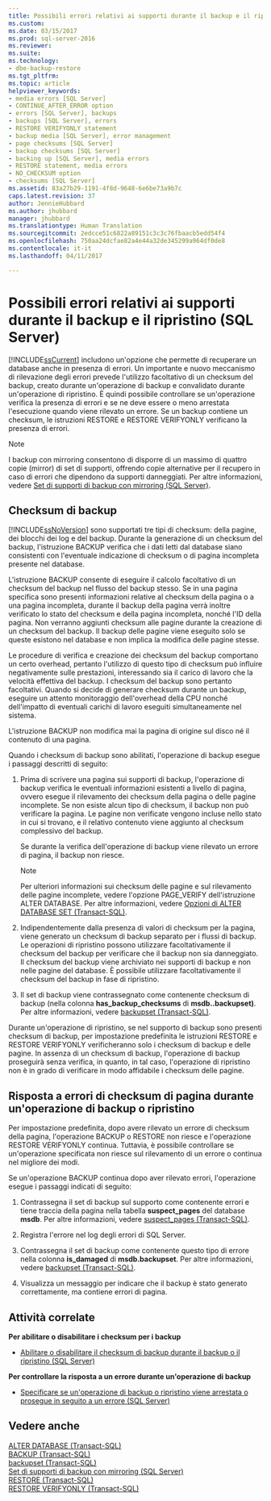 ```yaml
---
title: Possibili errori relativi ai supporti durante il backup e il ripristino (SQL Server) | Microsoft Docs
ms.custom: 
ms.date: 03/15/2017
ms.prod: sql-server-2016
ms.reviewer: 
ms.suite: 
ms.technology:
- dbe-backup-restore
ms.tgt_pltfrm: 
ms.topic: article
helpviewer_keywords:
- media errors [SQL Server]
- CONTINUE_AFTER_ERROR option
- errors [SQL Server], backups
- backups [SQL Server], errors
- RESTORE VERIFYONLY statement
- backup media [SQL Server], error management
- page checksums [SQL Server]
- backup checksums [SQL Server]
- backing up [SQL Server], media errors
- RESTORE statement, media errors
- NO_CHECKSUM option
- checksums [SQL Server]
ms.assetid: 83a27b29-1191-4f8d-9648-6e6be73a9b7c
caps.latest.revision: 37
author: JennieHubbard
ms.author: jhubbard
manager: jhubbard
ms.translationtype: Human Translation
ms.sourcegitcommit: 2edcce51c6822a89151c3c3c76fbaacb5edd54f4
ms.openlocfilehash: 750aa24dcfae82a4e44a32de345299a964df0de8
ms.contentlocale: it-it
ms.lasthandoff: 04/11/2017

---
```

# <a name="possible-media-errors-during-backup-and-restore-sql-server"></a>Possibili errori relativi ai supporti durante il backup e il ripristino (SQL Server)
  [!INCLUDE[ssCurrent](../../includes/sscurrent-md.md)] includono un'opzione che permette di recuperare un database anche in presenza di errori. Un importante e nuovo meccanismo di rilevazione degli errori prevede l'utilizzo facoltativo di un checksum del backup, creato durante un'operazione di backup e convalidato durante un'operazione di ripristino. È quindi possibile controllare se un'operazione verifica la presenza di errori e se ne deve essere o meno arrestata l'esecuzione quando viene rilevato un errore. Se un backup contiene un checksum, le istruzioni RESTORE e RESTORE VERIFYONLY verificano la presenza di errori.  
  
> [!NOTE]  
>  I backup con mirroring consentono di disporre di un massimo di quattro copie (mirror) di set di supporti, offrendo copie alternative per il recupero in caso di errori che dipendono da supporti danneggiati. Per altre informazioni, vedere [Set di supporti di backup con mirroring &#40;SQL Server&#41;](../../relational-databases/backup-restore/mirrored-backup-media-sets-sql-server.md).  
  
  
##  <a name="BckChecksums"></a> Checksum di backup  
 [!INCLUDE[ssNoVersion](../../includes/ssnoversion-md.md)] sono supportati tre tipi di checksum: della pagine, dei blocchi dei log e del backup. Durante la generazione di un checksum del backup, l'istruzione BACKUP verifica che i dati letti dal database siano consistenti con l'eventuale indicazione di checksum o di pagina incompleta presente nel database.  
  
 L'istruzione BACKUP consente di eseguire il calcolo facoltativo di un checksum del backup nel flusso del backup stesso. Se in una pagina specifica sono presenti informazioni relative al checksum della pagina o a una pagina incompleta, durante il backup della pagina verrà inoltre verificato lo stato del checksum e della pagina incompleta, nonché l'ID della pagina. Non verranno aggiunti checksum alle pagine durante la creazione di un checksum del backup. Il backup delle pagine viene eseguito solo se queste esistono nel database e non implica la modifica delle pagine stesse.  
  
 Le procedure di verifica e creazione dei checksum del backup comportano un certo overhead, pertanto l'utilizzo di questo tipo di checksum può influire negativamente sulle prestazioni, interessando sia il carico di lavoro che la velocità effettiva del backup. I checksum del backup sono pertanto facoltativi. Quando si decide di generare checksum durante un backup, eseguire un attento monitoraggio dell'overhead della CPU nonché dell'impatto di eventuali carichi di lavoro eseguiti simultaneamente nel sistema.  
  
 L'istruzione BACKUP non modifica mai la pagina di origine sul disco né il contenuto di una pagina.  
  
 Quando i checksum di backup sono abilitati, l'operazione di backup esegue i passaggi descritti di seguito:  
  
1.  Prima di scrivere una pagina sui supporti di backup, l'operazione di backup verifica le eventuali informazioni esistenti a livello di pagina, ovvero esegue il rilevamento dei checksum della pagina o delle pagine incomplete. Se non esiste alcun tipo di checksum, il backup non può verificare la pagina. Le pagine non verificate vengono incluse nello stato in cui si trovano, e il relativo contenuto viene aggiunto al checksum complessivo del backup.  
  
     Se durante la verifica dell'operazione di backup viene rilevato un errore di pagina, il backup non riesce.  
  
    > [!NOTE]  
    >  Per ulteriori informazioni sui checksum delle pagine e sul rilevamento delle pagine incomplete, vedere l'opzione PAGE_VERIFY dell'istruzione ALTER DATABASE. Per altre informazioni, vedere [Opzioni di ALTER DATABASE SET &#40;Transact-SQL&#41;](../../t-sql/statements/alter-database-transact-sql-set-options.md).  
  
2.  Indipendentemente dalla presenza di valori di checksum per la pagina, viene generato un checksum di backup separato per i flussi di backup. Le operazioni di ripristino possono utilizzare facoltativamente il checksum del backup per verificare che il backup non sia danneggiato. Il checksum del backup viene archiviato nei supporti di backup e non nelle pagine del database. È possibile utilizzare facoltativamente il checksum del backup in fase di ripristino.  
  
3.  Il set di backup viene contrassegnato come contenente checksum di backup (nella colonna **has_backup_checksums** di **msdb..backupset)**. Per altre informazioni, vedere [backupset &#40;Transact-SQL&#41;](../../relational-databases/system-tables/backupset-transact-sql.md).  
  
 Durante un'operazione di ripristino, se nel supporto di backup sono presenti checksum di backup, per impostazione predefinita le istruzioni RESTORE e RESTORE VERIFYONLY verificheranno solo i checksum di backup e delle pagine. In assenza di un checksum di backup, l'operazione di backup proseguirà senza verifica, in quanto, in tal caso, l'operazione di ripristino non è in grado di verificare in modo affidabile i checksum delle pagine.  
  
## <a name="response-to-page-checksum-errors-during-a-backup-or-restore-operation"></a>Risposta a errori di checksum di pagina durante un'operazione di backup o ripristino  
 Per impostazione predefinita, dopo avere rilevato un errore di checksum della pagina, l'operazione BACKUP o RESTORE non riesce e l'operazione RESTORE VERIFYONLY continua. Tuttavia, è possibile controllare se un'operazione specificata non riesce sul rilevamento di un errore o continua nel migliore dei modi.  
  
 Se un'operazione BACKUP continua dopo aver rilevato errori, l'operazione esegue i passaggi indicati di seguito:  
  
1.  Contrassegna il set di backup sul supporto come contenente errori e tiene traccia della pagina nella tabella **suspect_pages** del database **msdb**. Per altre informazioni, vedere [suspect_pages &#40;Transact-SQL&#41;](../../relational-databases/system-tables/suspect-pages-transact-sql.md).  
  
2.  Registra l'errore nel log degli errori di SQL Server.  
  
3.  Contrassegna il set di backup come contenente questo tipo di errore nella colonna **is_damaged** di **msdb.backupset**. Per altre informazioni, vedere [backupset &#40;Transact-SQL&#41;](../../relational-databases/system-tables/backupset-transact-sql.md).  
  
4.  Visualizza un messaggio per indicare che il backup è stato generato correttamente, ma contiene errori di pagina.  
  
##  <a name="RelatedTasks"></a> Attività correlate  
 **Per abilitare o disabilitare i checksum per i backup**  
  
-   [Abilitare o disabilitare il checksum di backup durante il backup o il ripristino &#40;SQL Server&#41;](../../relational-databases/backup-restore/enable-or-disable-backup-checksums-during-backup-or-restore-sql-server.md)  
  
 **Per controllare la risposta a un errore durante un'operazione di backup**  
  
-   [Specificare se un'operazione di backup o ripristino viene arrestata o prosegue in seguito a un errore &#40;SQL Server&#41;](../../relational-databases/backup-restore/specify-if-backup-or-restore-continues-or-stops-after-error.md)  
  
## <a name="see-also"></a>Vedere anche  
 [ALTER DATABASE &#40;Transact-SQL&#41;](../../t-sql/statements/alter-database-transact-sql.md)   
 [BACKUP &#40;Transact-SQL&#41;](../../t-sql/statements/backup-transact-sql.md)   
 [backupset &#40;Transact-SQL&#41;](../../relational-databases/system-tables/backupset-transact-sql.md)   
 [Set di supporti di backup con mirroring &#40;SQL Server&#41;](../../relational-databases/backup-restore/mirrored-backup-media-sets-sql-server.md)   
 [RESTORE &#40;Transact-SQL&#41;](../../t-sql/statements/restore-statements-transact-sql.md)   
 [RESTORE VERIFYONLY &#40;Transact-SQL&#41;](../../t-sql/statements/restore-statements-verifyonly-transact-sql.md)  
  
  
